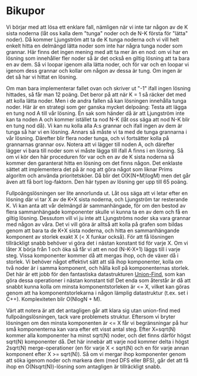 # Bikupor

Vi börjar med att lösa ett enklare fall, nämligen när vi inte tar någon av de K sista noderna (låt oss kalla dem "tunga" noder och de N-K första för "lätta" noder). Då kommer Ljungström att ta de K tunga noderna och vi vill helt enkelt hitta en delmängd lätta noder som inte har några tunga noder som grannar. Här finns det ingen mening med att ta mer än en nod: om vi har en lösning som innehåller fler noder så är det också en giltig lösning att ta bara en av dem. Så vi loopar igenom alla lätta noder, och för var och en loopar vi igenom dess grannar och kollar om någon av dessa är tung. Om ingen är det så har vi hittat en lösning. 

Om man bara implementerar fallet ovan och skriver ut "-1" ifall ingen lösning hittades, så får man 12 poäng. Det beror på att när K = 1 så räcker det med att kolla lätta noder. Men i de andra fallen så kan lösningen innehålla tunga noder. Här är en strategi som ger ganska mycket delpoäng: Testa att lägga en tung nod A till vår lösning. En sak som händer då är att Ljungström inte kan ta noden A och kommer istället ta nod N-K (låt oss säga att nod N-K blir en tung nod då). Vi kan nu kolla alla A:s grannar och ifall ingen av dem är tunga så har vi en lösning. Annars så måste vi ta med de tunga grannarna i vår lösning. Därefter blir flera noder tunga, och vi fortsätter kolla på grannarnas grannar osv. Notera att vi lägger till noden A, och därefter lägger vi bara till noder som vi måste lägga till ifall A finns i en lösning. Så om vi kör den här proceduren för var och en av de K sista noderna så kommer den garanterat hitta en lösning om det finns någon. Det enklaste sättet att implementera det på är nog att göra något som liknar Prims algoritm och använda prioritetsköer. Då blir det O(K(N+M)logM) men det går även att få bort log-faktorn. Den här typen av lösning ger upp till 65 poäng.

Fullpoängslösningen ser lite annorlunda ut. Låt oss säga att vi letar efter en lösning där vi tar X av de K+X sista noderna, och Ljungström tar resterande K. Vi kan anta att vår delmängd är sammanhängade, för om den bestod av flera sammanhängade komponenter skulle vi kunna ta en av dem och få en giltig lösning. Dessutom vill vi ju inte att Ljungströms noder ska vara grannar med någon av våra. Det vi vill göra är alltså att kolla på grafen som bildas genom att bara ta de K+X sista noderna, och hitta en sammanhängande komponent av storlek exakt X (< X funkar också). För att få lösningen tillräckligt snabb behöver vi göra det i nästan konstant tid för varje X. Om vi låter X börja från 1 och öka så får vi att en nod (N-K-X+1) läggs till i varje steg. Vissa komponenter kommer då att mergas ihop, och de växer då i storlek. Vi behöver något effektivt sätt att slå ihop komponenter, kolla om två noder är i samma komponent, och hålla koll på komponenternas storlek. Det här är ett jobb för den fantastiska datastrukturen [Union-Find](https://cp-algorithms.com/data_structures/disjoint_set_union.html), som kan göra dessa operationer i nästan konstant tid! Det enda som återstår är då att snabbt kunna kolla om minsta komponentstorleken är <= X, vilket kan göras genom att ha komponentstorlekarna i någon lämplig datastruktur (t.ex. set i C++). Komplexiteten blir O(NlogN + M).

Värt att notera är att det antagligen går att klara sig utan union-find med fullpoängslösningen, tack vare problemets struktur. Eftersom vi bryter lösningen om den minsta komponenten är <= X får vi begränsningar på hur små komponenterna kan vara efter ett visst antal steg. Efter X=sqrt(N) kommer alla komponenter ha minst sqrt(N) noder, och det finns därför högst sqrt(N) komponenter då. Det här innebär att varje nod kommer delta i högst 2sqrt(N) merge-operationer (en för varje X < sqrt(N) och en för varje annan komponent efter X >= sqrt(N)). Så om vi mergar ihop komponenter genom att söka igenom noder och markera dem (med DFS eller BFS), går det att få ihop en O(Nsqrt(N))-lösning som antagligen är tillräckligt snabb.

